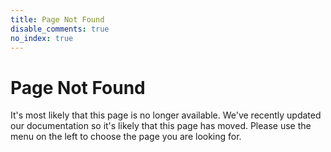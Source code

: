 ```yaml
---
title: Page Not Found
disable_comments: true
no_index: true
---
```


# Page Not Found

It's most likely that this page is no longer available. We've recently updated our documentation so it's likely that this page has moved. Please use the menu on the left to choose the page you are looking for.

